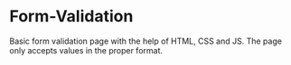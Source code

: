# Form-Validation
Basic form validation page with the help of HTML, CSS and JS.
The page only accepts values in the proper format.
